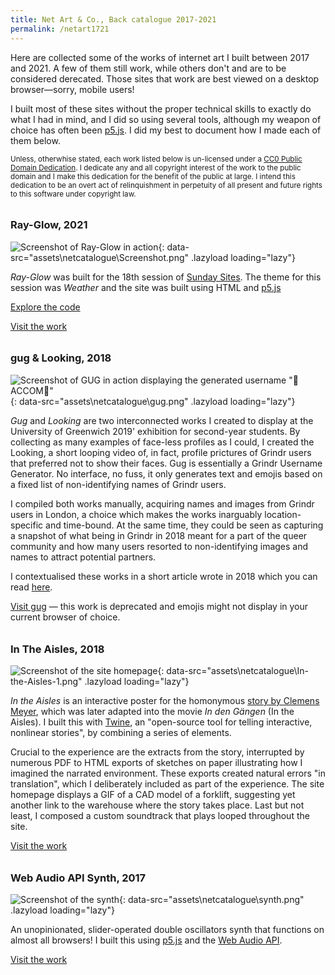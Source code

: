 ```yaml
---
title: Net Art & Co., Back catalogue 2017-2021
permalink: /netart1721
---
```

<style>
    h3 {
        margin-top: 2em;
    }
</style>

Here are collected some of the works of internet art I built between 2017 and 2021. A few of them still work, while others don't and are to be considered derecated. Those sites that work are best viewed on a desktop browser—sorry, mobile users! 

I built most of these sites without the proper technical skills to exactly do what I had in mind, and I did so using several tools, although my weapon of choice has often been [p5.js](https://p5js.org/). I did my best to document how I made each of them below.

<small>Unless, otherwhise stated, each work listed below is un-licensed under a [CC0 Public Domain Dedication](https://creativecommons.org/publicdomain/zero/1.0/). I dedicate any and all copyright interest of the work to the public domain and I make this dedication for the benefit of the public at large. I intend this dedication to be an overt act of relinquishment in perpetuity of all present and future rights to this software under copyright law.</small>

### Ray-Glow, 2021

![Screenshot of Ray-Glow in action](){: data-src="assets\netcatalogue\Screenshot.png" .lazyload loading="lazy"}

_Ray-Glow_ was built for the 18th session of [Sunday Sites](https://sundaysites.cafe/). The theme for this session was _Weather_ and the site was built using HTML and [p5.js](https://p5js.org/)

[Explore the code](https://glitch.com/~ray-glow)

[Visit the work](https://ray-glow.glitch.me/)

### gug & Looking, 2018

![Screenshot of GUG in action displaying the generated username "🥰ACCOM🥰"](){: data-src="assets\netcatalogue\gug.png" .lazyload loading="lazy"}

_Gug_ and _Looking_ are two interconnected works I created to display at the University of Greenwich 2019' exhibition for second-year students. By collecting as many examples of face-less profiles as I could, I created the Looking, a short looping video of, in fact, profile prictures of Grindr users that preferred not to show their faces. Gug is essentially a Grindr Username Generator. No interface, no fuss, it only generates text and emojis based on a fixed list of non-identifying names of Grindr users. 

I compiled both works manually, acquiring names and images from Grindr users in London, a choice which makes the works inarguably location-specific and time-bound. At the same time, they could be seen as capturing a snapshot of what being in Grindr in 2018 meant for a part of the queer community and how many users resorted to non-identifying images and names to attract potential partners. 

I contextualised these works in a short article wrote in 2018 which you can read [here](https://francescoimola.medium.com/we-all-want-to-be-loved-bdc88bc85d9e?sk=cde14283436d58dd984b10c41c8a5353).

[Visit gug](https://francescoimola.github.io/gug/) — this work is deprecated and emojis might not display in your current browser of choice.

### In The Aisles, 2018

![Screenshot of the site homepage](){: data-src="assets\netcatalogue\In-the-Aisles-1.png" .lazyload loading="lazy"}

_In the Aisles_ is an interactive poster for the homonymous [story by Clemens Meyer](https://www.thewhitereview.org/fiction/in-the-aisles/), which was later adapted into the movie _In den Gängen_ (In the Aisles). I built this with [Twine](https://twinery.org/), an "open-source tool for telling interactive, nonlinear stories", by combining a series of elements. 

Crucial to the experience are the extracts from the story, interrupted by numerous PDF to HTML exports of sketches on paper illustrating how I imagined the narrated environment. These exports created natural errors "in translation", which I deliberately included as part of the experience. The site homepage displays a GIF of a CAD model of a forklift, suggesting yet another link to the warehouse where the story takes place. Last but not least, I composed a custom soundtrack that plays looped throughout the site.

[Visit the work](https://francescoimola.github.io/In-The-Aisles/)

### Web Audio API Synth, 2017

![Screenshot of the synth](){: data-src="assets\netcatalogue\synth.png" .lazyload loading="lazy"}

An unopinionated, slider-operated double oscillators synth that functions on almost all browsers! I built this using [p5.js](https://p5js.org/) and the [Web Audio API](https://developer.mozilla.org/en-US/docs/Web/API/Web_Audio_API).

[Visit the work](https://francescoimola.github.io/Web-Audio-Synth/)